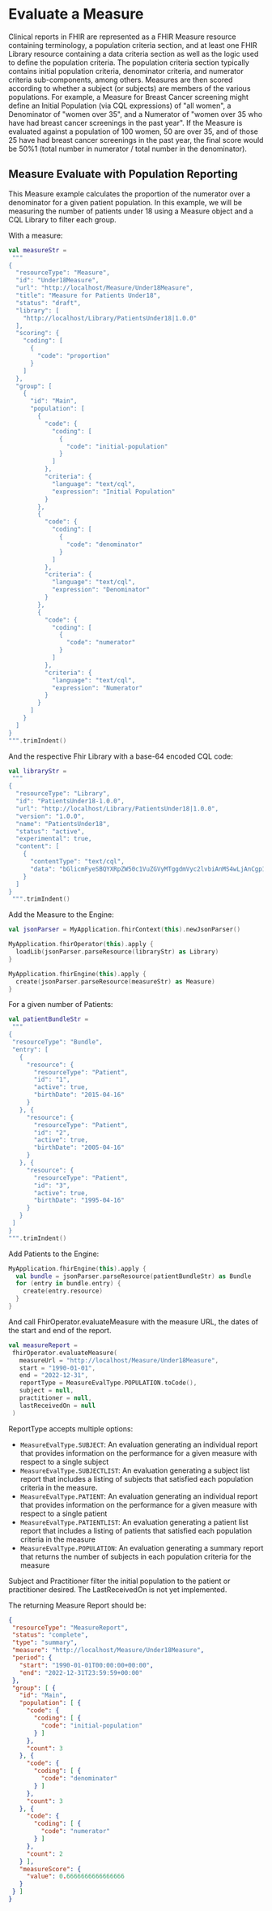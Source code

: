 # Evaluate a Measure

Clinical reports in FHIR are represented as a FHIR Measure resource containing terminology, a population criteria section, and at least one FHIR Library resource containing a data criteria section as well as the logic used to define the population criteria. The population criteria section typically contains initial population criteria, denominator criteria, and numerator criteria sub-components, among others. Measures are then scored according to whether a subject (or subjects) are members of the various populations. For example, a Measure for Breast Cancer screening might define an Initial Population (via CQL expressions) of "all women", a Denominator of "women over 35", and a Numerator of "women over 35 who have had breast cancer screenings in the past year". If the Measure is evaluated against a population of 100 women, 50 are over 35, and of those 25 have had breast cancer screenings in the past year, the final score would be 50%1 (total number in numerator / total number in the denominator).

## Measure Evaluate with Population Reporting

This Measure example calculates the proportion of the numerator over a denominator for a given patient population. In this example, we will be measuring the number of patients under 18 using a Measure object and a CQL Library to filter each group.

With a measure:

```kotlin
val measureStr =
 """
{
  "resourceType": "Measure",
  "id": "Under18Measure",
  "url": "http://localhost/Measure/Under18Measure",
  "title": "Measure for Patients Under18",
  "status": "draft",
  "library": [
    "http://localhost/Library/PatientsUnder18|1.0.0"
  ],
  "scoring": {
    "coding": [
      {
        "code": "proportion"
      }
    ]
  },
  "group": [
    {
      "id": "Main",
      "population": [
        {
          "code": {
            "coding": [
              {
                "code": "initial-population"
              }
            ]
          },
          "criteria": {
            "language": "text/cql",
            "expression": "Initial Population"
          }
        },
        {
          "code": {
            "coding": [
              {
                "code": "denominator"
              }
            ]
          },
          "criteria": {
            "language": "text/cql",
            "expression": "Denominator"
          }
        },
        {
          "code": {
            "coding": [
              {
                "code": "numerator"
              }
            ]
          },
          "criteria": {
            "language": "text/cql",
            "expression": "Numerator"
          }
        }
      ]
    }
  ]
}
""".trimIndent()
```

And the respective Fhir Library with a base-64 encoded CQL code:

```kotlin
val libraryStr =
 """
{
  "resourceType": "Library",
  "id": "PatientsUnder18-1.0.0",
  "url": "http://localhost/Library/PatientsUnder18|1.0.0",
  "version": "1.0.0",
  "name": "PatientsUnder18",
  "status": "active",
  "experimental": true,
  "content": [
    {
      "contentType": "text/cql",
      "data": "bGlicmFyeSBQYXRpZW50c1VuZGVyMTggdmVyc2lvbiAnMS4wLjAnCgp1c2luZyBGSElSIHZlcnNpb24gJzQuMC4xJwoKaW5jbHVkZSAiRkhJUkhlbHBlcnMiIHZlcnNpb24gJzQuMC4xJyBjYWxsZWQgRkhJUkhlbHBlcnMKCmNvbnRleHQgUGF0aWVudAoKZGVmaW5lICJJbml0aWFsIFBvcHVsYXRpb24iOiBbUGF0aWVudF0gUApkZWZpbmUgIk51bWVyYXRvciI6ICJJbml0aWFsIFBvcHVsYXRpb24iIFAgd2hlcmUgQ2FsY3VsYXRlQWdlSW5ZZWFycyhQLmJpcnRoRGF0ZSkgPCAxOApkZWZpbmUgIkRlbm9taW5hdG9yIjogIkluaXRpYWwgUG9wdWxhdGlvbiIK"
    }
  ]
}
 """.trimIndent()
```

Add the Measure to the Engine:

```kotlin
val jsonParser = MyApplication.fhirContext(this).newJsonParser()

MyApplication.fhirOperator(this).apply {
  loadLib(jsonParser.parseResource(libraryStr) as Library)
}

MyApplication.fhirEngine(this).apply {
  create(jsonParser.parseResource(measureStr) as Measure)
}
```

For a given number of Patients:

```kotlin
val patientBundleStr =
 """
{
 "resourceType": "Bundle",
 "entry": [
   {
     "resource": {
       "resourceType": "Patient",
       "id": "1",
       "active": true,
       "birthDate": "2015-04-16"
     }
   }, {
     "resource": {
       "resourceType": "Patient",
       "id": "2",
       "active": true,
       "birthDate": "2005-04-16"
     }
   }, {
     "resource": {
       "resourceType": "Patient",
       "id": "3",
       "active": true,
       "birthDate": "1995-04-16"
     }
   }
 ]
}
""".trimIndent()
```

Add Patients to the Engine:

```kotlin
MyApplication.fhirEngine(this).apply {
  val bundle = jsonParser.parseResource(patientBundleStr) as Bundle
  for (entry in bundle.entry) {
    create(entry.resource)
  }
}
```

And call FhirOperator.evaluateMeasure with the measure URL, the dates of the start and end of the report.

```kotlin
val measureReport =
 fhirOperator.evaluateMeasure(
   measureUrl = "http://localhost/Measure/Under18Measure",
   start = "1990-01-01",
   end = "2022-12-31",
   reportType = MeasureEvalType.POPULATION.toCode(),
   subject = null,
   practitioner = null,
   lastReceivedOn = null
 )
```

ReportType accepts multiple options:

* `MeasureEvalType.SUBJECT`: An evaluation generating an individual report that provides information on the performance for a given measure with respect to a single subject
* `MeasureEvalType.SUBJECTLIST`: An evaluation generating a subject list report that includes a listing of subjects that satisfied each population criteria in the measure.
* `MeasureEvalType.PATIENT`: An evaluation generating an individual report that provides information on the performance for a given measure with respect to a single patient
* `MeasureEvalType.PATIENTLIST`:  An evaluation generating a patient list report that includes a listing of patients that satisfied each population criteria in the measure
* `MeasureEvalType.POPULATION`:  An evaluation generating a summary report that returns the number of subjects in each population criteria for the measure

Subject and Practitioner filter the initial population to the patient or practitioner desired. The LastReceivedOn is not yet implemented.

The returning Measure Report should be:

```json
{
 "resourceType": "MeasureReport",
 "status": "complete",
 "type": "summary",
 "measure": "http://localhost/Measure/Under18Measure",
 "period": {
   "start": "1990-01-01T00:00:00+00:00",
   "end": "2022-12-31T23:59:59+00:00"
 },
 "group": [ {
   "id": "Main",
   "population": [ {
     "code": {
       "coding": [ {
         "code": "initial-population"
       } ]
     },
     "count": 3
   }, {
     "code": {
       "coding": [ {
         "code": "denominator"
       } ]
     },
     "count": 3
   }, {
     "code": {
       "coding": [ {
         "code": "numerator"
       } ]
     },
     "count": 2
   } ],
   "measureScore": {
     "value": 0.6666666666666666
   }
 } ]
}
```
